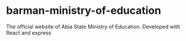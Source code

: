# barman-ministry-of-education
The official website of Abia State Ministry of Education.
Developed with React and express
